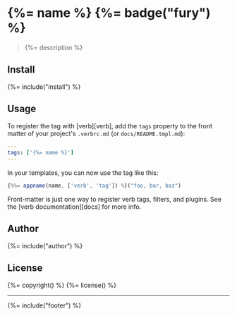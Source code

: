 # {%= name %} {%= badge("fury") %}

> {%= description %}

## Install
{%= include("install") %}

## Usage

To register the tag with [verb][verb], add the `tags` property to the front matter of your project's `.verbrc.md` (or `docs/README.tmpl.md`):

```yaml
---
tags: ['{%= name %}']
---
```

In your templates, you can now use the tag like this:

```js
{%%= appname(name, ['verb', 'tag']) %}("foo, bar, baz")
```

Front-matter is just one way to register verb tags, filters, and plugins. See the [verb documentation][docs] for more info.

## Author
{%= include("author") %}

## License
{%= copyright() %}
{%= license() %}

***

{%= include("footer") %}